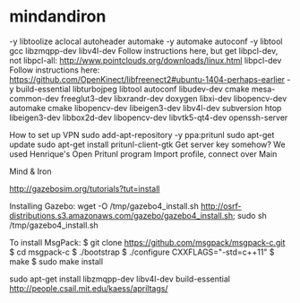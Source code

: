 mindandiron
===========

-y libtoolize aclocal autoheader automake 
-y automake autoconf 
-y libtool gcc
libzmqpp-dev libv4l-dev
  Follow instructions here, but get libpcl-dev, not libpcl-all: http://www.pointclouds.org/downloads/linux.html
libpcl-dev
  Follow instructions here: https://github.com/OpenKinect/libfreenect2#ubuntu-1404-perhaps-earlier
-y build-essential libturbojpeg libtool autoconf libudev-dev cmake mesa-common-dev freeglut3-dev libxrandr-dev doxygen libxi-dev libopencv-dev automake
cmake libopencv-dev libeigen3-dev libv4l-dev
subversion
htop
libeigen3-dev
libbox2d-dev
libopencv-dev
libvtk5-qt4-dev
openssh-server

How to set up VPN
sudo add-apt-repository -y ppa:pritunl
sudo apt-get update
sudo apt-get install pritunl-client-gtk
	Get server key somehow? We used Henrique's
Open Pritunl program
Import profile, connect over Main


Mind &amp; Iron

http://gazebosim.org/tutorials?tut=install

Installing Gazebo: 
wget -O /tmp/gazebo4_install.sh http://osrf-distributions.s3.amazonaws.com/gazebo/gazebo4_install.sh; sudo sh /tmp/gazebo4_install.sh


To install MsgPack:
$ git clone https://github.com/msgpack/msgpack-c.git
$ cd msgpack-c
$ ./bootstrap
$ ./configure CXXFLAGS="-std=c++11"
$ make
$ sudo make install


sudo apt-get install libzmqpp-dev libv4l-dev build-essential
http://people.csail.mit.edu/kaess/apriltags/

